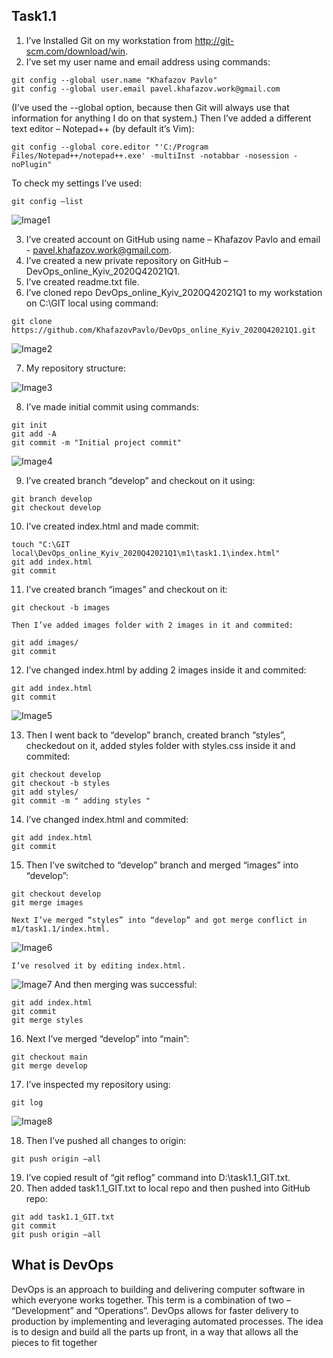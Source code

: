 ## Task1.1

1. I’ve Installed Git on my workstation from http://git-scm.com/download/win.
2. I’ve set my user name and email address using commands:
```
git config --global user.name "Khafazov Pavlo"
git config --global user.email pavel.khafazov.work@gmail.com
```
   (I’ve used  the --global option, because then Git will always use that information for anything I do on that system.)
   Then I’ve added  a different text editor – Notepad++ (by default it’s Vim):
```
git config --global core.editor "'C:/Program Files/Notepad++/notepad++.exe' -multiInst -notabbar -nosession -noPlugin"
```
   To check my settings I’ve used:
```
git config –list
```
![Image1](screenshots/Image1.jpg "Image1")

3. I’ve created account on GitHub using name – Khafazov Pavlo and email - pavel.khafazov.work@gmail.com.
4. I’ve created a new private repository on GitHub – DevOps_online_Kyiv_2020Q42021Q1.
5. I’ve created readme.txt file.
6. I’ve cloned repo DevOps_online_Kyiv_2020Q42021Q1 to my workstation on C:\GIT local using command:
```
git clone https://github.com/KhafazovPavlo/DevOps_online_Kyiv_2020Q42021Q1.git
```
![Image2](screenshots/Image2.jpg "Image2")

7. My repository structure:

![Image3](screenshots/Image3.jpg "Image3")

8. I’ve made initial commit using commands:
```
git init
git add -A
git commit -m "Initial project commit"
```
![Image4](screenshots/Image4.jpg "Image4")

9. I’ve created branch “develop” and checkout on it using:
```
git branch develop
git checkout develop
```
10. I’ve created index.html and made commit:
```
touch "C:\GIT local\DevOps_online_Kyiv_2020Q42021Q1\m1\task1.1\index.html"
git add index.html
git commit
```
11. I’ve created branch “images” and checkout on it:
```
git checkout -b images
```
	Then I’ve added images folder with 2 images in it and commited:
```
git add images/
git commit
```
12. I’ve changed index.html by adding 2 images inside it and commited:
```
git add index.html
git commit
```
![Image5](screenshots/Image5.jpg "Image5")

13.	Then I went back to “develop” branch, created branch “styles”, checkedout on it, added styles folder with styles.css inside it and commited:
```
git checkout develop
git checkout -b styles
git add styles/
git commit -m " adding styles "
```
14.	I’ve changed index.html and commited:
```
git add index.html
git commit
```
15.	Then I’ve switched to “develop” branch and merged “images” into “develop”:
```
git checkout develop
git merge images
```	
	Next I’ve merged “styles” into “develop” and got merge conflict in m1/task1.1/index.html.
![Image6](screenshots/Image6.jpg "Image6")

	I’ve resolved it by editing index.html.
	
![Image7](screenshots/Image7.jpg "Image6")
	And then merging was successful:
```
git add index.html
git commit
git merge styles
```
16.	Next I’ve merged “develop” into “main”:
```
git checkout main
git merge develop
```
17.	I’ve inspected my repository using:
```
git log
```
![Image8](screenshots/Image8.jpg "Image8")

18.	Then I’ve pushed all changes to origin:
```
git push origin –all
```
19.	I’ve copied result of “git reflog” command into D:\task1.1_GIT.txt.
20.	Then added task1.1_GIT.txt to local repo and then pushed into GitHub repo:
```
git add task1.1_GIT.txt
git commit
git push origin –all
```
## What is DevOps
DevOps is an approach to building and delivering computer software in which everyone works together. This term is a combination of two – “Development” and “Operations”.  DevOps allows for faster delivery to production by implementing and leveraging automated processes. The idea is to design and build all the parts up front, in a way that allows all the pieces to fit together

	




  
   

